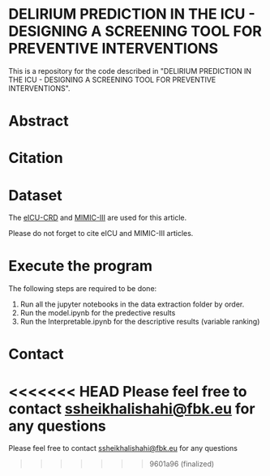 # DELIRIUM PREDICTION IN THE ICU - DESIGNING A SCREENING TOOL FOR PREVENTIVE INTERVENTIONS

This is a repository for the code described in "DELIRIUM PREDICTION IN THE ICU - DESIGNING A SCREENING TOOL FOR
PREVENTIVE INTERVENTIONS".

# Abstract


# Citation


# Dataset

The [eICU-CRD](https://eicu-crd.mit.edu/) and [MIMIC-III](https://physionet.org/content/mimiciii/1.4/) are used for this article.

Please do not forget to cite eICU and MIMIC-III articles.

# Execute the program
The following steps are required to be done:
1. Run all the jupyter notebooks in the data extraction folder by order.
2. Run the model.ipynb for the predective results
3. Run the Interpretable.ipynb for the descriptive results (variable ranking)


# Contact
<<<<<<< HEAD
Please feel free to contact ssheikhalishahi@fbk.eu for any questions
=======
Please feel free to contact ssheikhalishahi@fbk.eu for any questions
>>>>>>> 9601a96 (finalized)
